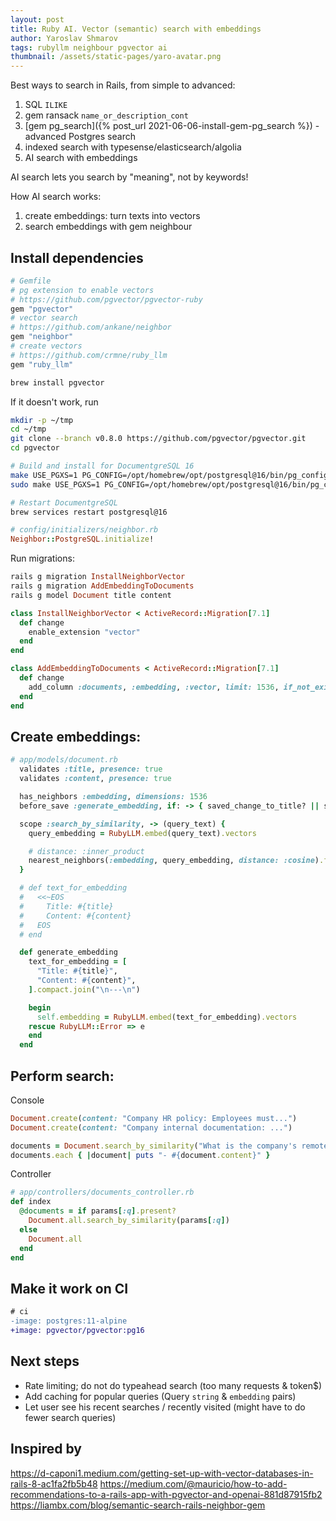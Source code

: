```yaml
---
layout: post
title: Ruby AI. Vector (semantic) search with embeddings
author: Yaroslav Shmarov
tags: rubyllm neighbour pgvector ai
thumbnail: /assets/static-pages/yaro-avatar.png
---
```


Best ways to search in Rails, from simple to advanced:

1. SQL `ILIKE`
2. gem ransack `name_or_description_cont`
3. [gem pg_search]({% post_url 2021-06-06-install-gem-pg_search %}) - advanced Postgres search
4. indexed search with typesense/elasticsearch/algolia
5. AI search with embeddings

AI search lets you search by "meaning", not by keywords!

How AI search works:

1. create embeddings: turn texts into vectors
2. search embeddings with gem neighbour

## Install dependencies

```ruby
# Gemfile
# pg extension to enable vectors
# https://github.com/pgvector/pgvector-ruby
gem "pgvector"
# vector search
# https://github.com/ankane/neighbor
gem "neighbor"
# create vectors
# https://github.com/crmne/ruby_llm
gem "ruby_llm"
```

```sh
brew install pgvector
```

If it doesn't work, run

```sh
mkdir -p ~/tmp
cd ~/tmp
git clone --branch v0.8.0 https://github.com/pgvector/pgvector.git
cd pgvector

# Build and install for DocumentgreSQL 16
make USE_PGXS=1 PG_CONFIG=/opt/homebrew/opt/postgresql@16/bin/pg_config
sudo make USE_PGXS=1 PG_CONFIG=/opt/homebrew/opt/postgresql@16/bin/pg_config install

# Restart DocumentgreSQL
brew services restart postgresql@16
```

```ruby
# config/initializers/neighbor.rb
Neighbor::PostgreSQL.initialize!
```

Run migrations:

```ruby
rails g migration InstallNeighborVector
rails g migration AddEmbeddingToDocuments
rails g model Document title content
```

```ruby
class InstallNeighborVector < ActiveRecord::Migration[7.1]
  def change
    enable_extension "vector"
  end
end
```

```ruby
class AddEmbeddingToDocuments < ActiveRecord::Migration[7.1]
  def change
    add_column :documents, :embedding, :vector, limit: 1536, if_not_exists: true
  end
end
```

## Create embeddings:

```ruby
# app/models/document.rb
  validates :title, presence: true
  validates :content, presence: true

  has_neighbors :embedding, dimensions: 1536
  before_save :generate_embedding, if: -> { saved_change_to_title? || saved_change_to_content? }

  scope :search_by_similarity, -> (query_text) {
    query_embedding = RubyLLM.embed(query_text).vectors

    # distance: :inner_product
    nearest_neighbors(:embedding, query_embedding, distance: :cosine).first(5)
  }

  # def text_for_embedding
  #   <<~EOS
  #     Title: #{title}
  #     Content: #{content}
  #   EOS
  # end

  def generate_embedding
    text_for_embedding = [
      "Title: #{title}",
      "Content: #{content}",
    ].compact.join("\n---\n")

    begin
      self.embedding = RubyLLM.embed(text_for_embedding).vectors
    rescue RubyLLM::Error => e
    end
  end
```

## Perform search:

Console

```ruby
Document.create(content: "Company HR policy: Employees must...")
Document.create(content: "Company internal documentation: ...")

documents = Document.search_by_similarity("What is the company's remote work policy?")
documents.each { |document| puts "- #{document.content}" }
```

Controller

```ruby
# app/controllers/documents_controller.rb
def index
  @documents = if params[:q].present?
    Document.all.search_by_similarity(params[:q])
  else
    Document.all
  end
end
```

## Make it work on CI

```diff
# ci
-image: postgres:11-alpine
+image: pgvector/pgvector:pg16
```

## Next steps

- Rate limiting; do not do typeahead search (too many requests & token$)
- Add caching for popular queries (Query `string` & `embedding` pairs)
- Let user see his recent searches / recently visited (might have to do fewer search queries)

## Inspired by

https://d-caponi1.medium.com/getting-set-up-with-vector-databases-in-rails-8-ac1fa2fb5b48
https://medium.com/@mauricio/how-to-add-recommendations-to-a-rails-app-with-pgvector-and-openai-881d87915fb2
https://liambx.com/blog/semantic-search-rails-neighbor-gem
